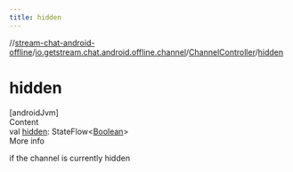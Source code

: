 ```yaml
---
title: hidden
---
```

//[stream-chat-android-offline](../../../index.md)/[io.getstream.chat.android.offline.channel](../index.md)/[ChannelController](index.md)/[hidden](hidden.md)



# hidden  
[androidJvm]  
Content  
val [hidden](hidden.md): StateFlow&lt;[Boolean](https://kotlinlang.org/api/latest/jvm/stdlib/kotlin/-boolean/index.html)&gt;  
More info  


if the channel is currently hidden

  



